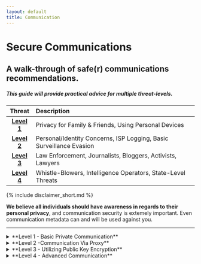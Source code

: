 ```yaml
---
layout: default
title: Communication
---
```

Secure Communications
====================

A walk-through of safe(r) communications recommendations.
--------------------------------------------------

##### This guide will provide practical advice for multiple threat-levels.

| Threat | Description |
|:-------:|:-----------------------------------------------------------|
| **[Level 1](#level1)** |Privacy for Family & Friends, Using Personal Devices|
| **[Level 2](#level2)** |Personal/Identity Concerns, ISP Logging, Basic Surveillance Evasion|
| **[Level 3](#level3)** |Law Enforcement, Journalists, Bloggers, Activists, Lawyers|
| **[Level 4](#level4)** |Whistle-Blowers, Intelligence Operators, State-Level Threats|

{% include disclaimer_short.md %}

**We believe all individuals should have awareness in regards to their personal privacy**, and communication security is extemely important. Even communication metadata can and will be used against you. 


---

<details>
<summary>
**Level 1 - Basic Private Communication**
<a class="anchor" name="level1"></a>
</summary>

Depending on your particular threat level, various issues need to be considered. If you're only needing privacy from family/friends standard information security protocols will be enough to protect you: 

|OpSec Basics:|
|:-------|
|[OpenSourceSec Blog - Strong Password](https://opensourcesec.wordpress.com/2015/12/08/passwords/)|
|[OpenSourceSec Blog - Malware Awarness](https://opensourcesec.wordpress.com/2015/12/15/malware/)|
|[NetP Wiki - Browsing - Level 1]({{ site.baseurl }}/browsing/#level1)|

Anytime security or privacy is needed you should create separate email/messenger accounts specifically for this purpose. If you use a cell phone, laptop or device that offers full disk encryption it should be used, especially with a strong passphrase. A weak or guessable passphrase is useless. 

There are literally 1000's of applications and email services for all platforms that offer encrypted/secure communication. Even Apple's default messaging app iMessage uses encryption. Using these services will encrypt your traffic and authenticate the remote connection. Some do this better than others. This will protect you from packet sniffing and ISP/network provider surveillance. 

It should be noted that we may never know what companies have surveillance capabilities built in to their software. State level threats may also utilize zero-day exploits to decrypt captured communications or crack encrypted devices. There are also possibilities for threats to access a device while it is in use and capture keystrokes/screen-shots before anything is encrypted. 

[The EFF does an amazing job comparing many 'secure' ways to communicate and created a handy chart: Secure Messaging Scorecard("Which apps and tools actually keep your messages safe?")](https://www.eff.org/secure-messaging-scorecard)

> [Top <i class="fa fa-arrow-circle-up fa-lg"></i>](#top-of-page)

</details>

<details>
<summary>
**Level 2 -Communication Via Proxy**
<a class="anchor" name="level2"></a>
</summary>

Communication security in this guide is built on a foundation of browsing security. Think of security in relation to how a castle defense is setup. There are rings. Browsing safety is the outer ring.

|Select threat level:|
|:-------|
|[NetP Wiki - Browsing - Level 2]({{ site.baseurl }}/browsing/#level2)|
|[NetP Wiki - Browsing - Level 3]({{ site.baseurl }}/browsing/#level3)|
|[NetP Wiki - Browsing - Level 4]({{ site.baseurl }}/browsing/#level4)|

After implementing those protocols, use one the services stated above. If you want something more advanced that standard applications you should consider:

|Advanced Chat Methods:|
|:-------|
|[OTR(off-the-record) Messaging](https://en.wikipedia.org/wiki/Off-the-Record_Messaging)|
|[TorChat](https://en.wikipedia.org/wiki/TorChat)|

Never use a personal or known account. Only access those accounts after following the recommendations. If you have a high threat level it may be necessary to make an exhaustive checklist to attain safety. Even ONE mistake can be all it takes. 

> [Top <i class="fa fa-arrow-circle-up fa-lg"></i>](#top-of-page)

</details>

<details>
<summary>
**Level 3 - Utilizing Public Key Encryption**
<a class="anchor" name="level3"></a>
</summary>

GPG or GnuPG (previously known to many as PGP), is a form of public key encryption used for encrypted communications and digitally signing messages to verify integrity. 

For a basic introduction to public key encryption, see: [OpenSourceSec Blog - Cryptography Basics](https://opensourcesec.wordpress.com/2016/01/13/public-key-cryptography-basics-pgpopenpgpgnupg/)

Special care should be taken when exchanging keys. This can be best done in person (or at a key party). You can also use a key server to retrieve keys. 

|GPG Resources:|
|:-------|
|[The GNU Privacy Guard](https://www.gnupg.org/)|
|[MANUAL - Using The GNU Privacy Guard](https://www.gnupg.org/documentation/manuals/gnupg/)|
|[MIT PGP Public Key Server](https://pgp.mit.edu/)|
|[Validating Other Keys On Your Public Keyring](https://www.gnupg.org/gph/en/manual/x334.html)|

> [Top <i class="fa fa-arrow-circle-up fa-lg"></i>](#top-of-page)

</details>

<details>
<summary>
**Level 4 - Advanced Communication**
<a class="anchor" name="level4"></a>
</summary>

##### At this level, at a minimum, you should be: 

Using a public Wi-Fi access point. 
- Use a different AP each time.
- Recon for video surveillance before using.

Using a burner device.

Using [Tails](https://tails.boum.org/) with a spoofed MAC.

##### Steganography

If the previous recommendations aren't enough there is a higher level of communications security that employs steganography. Steganography is the art of hiding your message within another file. There are various tools that can embed text in the metadata of image files, mp3 files, etc. 

You can use GPG to encrypt a message, use a stego tool to inject it into an image file, then you send that file to the recipient who reverses the process. 

##### High Speed Overkill Stego

In the days of the American Revolution, intelligence operators would communicate without ever meeting face to face or communicating directly. They used a form of steganography that uses cleverly written newspaper classified ads. Some researchers say this technique is still used. 

Using a stego tool to embed a GPG encrypted message and posting it to a random image board from a clean access point is literally impossible to detect or prevent. There are 1000's of image boards with billions of images being posted constantly. 

> [Top <i class="fa fa-arrow-circle-up fa-lg"></i>](#top-of-page)

</details>
